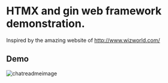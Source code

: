 # HTMX and gin web framework demonstration.

Inspired by the amazing website of http://www.wizworld.com/
## Demo
![chatreadmeimage](https://github.com/ZirixCZ/gin-htmx/assets/49836430/4270db9d-b50d-4abd-aaba-59f33194c962)
